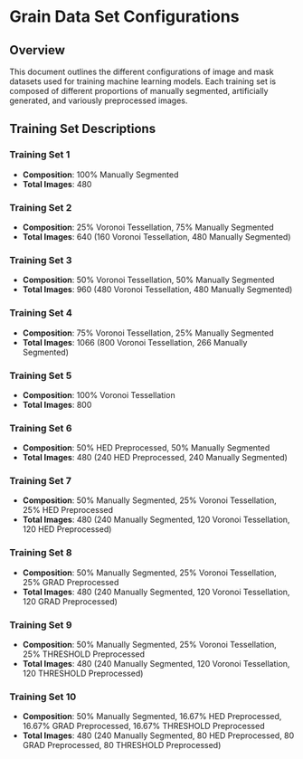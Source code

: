 # Grain Data Set Configurations

## Overview
This document outlines the different configurations of image and mask datasets used for training machine learning models. Each training set is composed of different proportions of manually segmented, artificially generated, and variously preprocessed images.

## Training Set Descriptions

### Training Set 1
- **Composition**: 100% Manually Segmented
- **Total Images**: 480

### Training Set 2
- **Composition**: 25% Voronoi Tessellation, 75% Manually Segmented
- **Total Images**: 640 (160 Voronoi Tessellation, 480 Manually Segmented)

### Training Set 3
- **Composition**: 50% Voronoi Tessellation, 50% Manually Segmented
- **Total Images**: 960 (480 Voronoi Tessellation, 480 Manually Segmented)

### Training Set 4
- **Composition**: 75% Voronoi Tessellation, 25% Manually Segmented
- **Total Images**: 1066 (800 Voronoi Tessellation, 266 Manually Segmented)

### Training Set 5
- **Composition**: 100% Voronoi Tessellation
- **Total Images**: 800

### Training Set 6
- **Composition**: 50% HED Preprocessed, 50% Manually Segmented
- **Total Images**: 480 (240 HED Preprocessed, 240 Manually Segmented)

### Training Set 7
- **Composition**: 50% Manually Segmented, 25% Voronoi Tessellation, 25% HED Preprocessed
- **Total Images**: 480 (240 Manually Segmented, 120 Voronoi Tessellation, 120 HED Preprocessed)

### Training Set 8
- **Composition**: 50% Manually Segmented, 25% Voronoi Tessellation, 25% GRAD Preprocessed
- **Total Images**: 480 (240 Manually Segmented, 120 Voronoi Tessellation, 120 GRAD Preprocessed)

### Training Set 9
- **Composition**: 50% Manually Segmented, 25% Voronoi Tessellation, 25% THRESHOLD Preprocessed
- **Total Images**: 480 (240 Manually Segmented, 120 Voronoi Tessellation, 120 THRESHOLD Preprocessed)

### Training Set 10
- **Composition**: 50% Manually Segmented, 16.67% HED Preprocessed, 16.67% GRAD Preprocessed, 16.67% THRESHOLD Preprocessed
- **Total Images**: 480 (240 Manually Segmented, 80 HED Preprocessed, 80 GRAD Preprocessed, 80 THRESHOLD Preprocessed)

